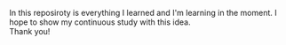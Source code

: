 In this reposiroty is everything I learned and I'm learning in the moment. I hope to show my continuous study with this idea. <br>
Thank you!
